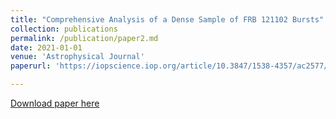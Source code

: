 ```yaml
---
title: "Comprehensive Analysis of a Dense Sample of FRB 121102 Bursts"
collection: publications
permalink: /publication/paper2.md
date: 2021-01-01
venue: 'Astrophysical Journal'
paperurl: 'https://iopscience.iop.org/article/10.3847/1538-4357/ac2577/pdf'

---
```


[Download paper here](https://iopscience.iop.org/article/10.3847/1538-4357/ac2577/pdf)
